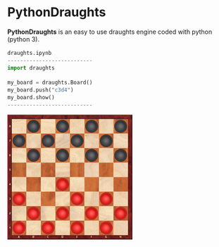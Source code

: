 # PythonDraughts

**PythonDraughts** is an easy to use draughts engine coded with python (python 3).

```python
draughts.ipynb
---------------------------
import draughts

my_board = draughts.Board()
my_board.push("c3d4")
my_board.show()
---------------------------
```

![plot](draughts/res/example.png)
